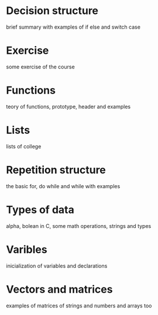 # Decision structure
brief summary with examples of if else and switch case

# Exercise
some exercise of the course

# Functions
teory of functions, prototype, header and examples

# Lists
lists of college

# Repetition structure
the basic for, do while and while with examples

# Types of data
alpha, bolean in C, some math operations, strings and types

# Varibles
inicialization of variables and declarations

# Vectors and matrices
examples of matrices of strings and numbers and arrays too
